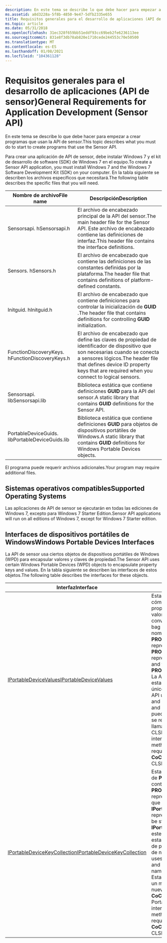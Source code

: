 ```yaml
---
description: En este tema se describe lo que debe hacer para empezar a crear programas que usan la API de sensor.
ms.assetid: a8d3228a-5f8b-4850-9e47-5dfb2335e655
title: Requisitos generales para el desarrollo de aplicaciones (API de sensor)
ms.topic: article
ms.date: 05/31/2018
ms.openlocfilehash: 31ec328f659bb51eddf93cc69beb2fe6236113ee
ms.sourcegitcommit: 831e8f3db78ab820e1710cede244553c70e50500
ms.translationtype: MT
ms.contentlocale: es-ES
ms.lasthandoff: 01/08/2021
ms.locfileid: "104361128"
---
```

# <a name="general-requirements-for-application-development-sensor-api"></a><span data-ttu-id="39195-103">Requisitos generales para el desarrollo de aplicaciones (API de sensor)</span><span class="sxs-lookup"><span data-stu-id="39195-103">General Requirements for Application Development (Sensor API)</span></span>

<span data-ttu-id="39195-104">En este tema se describe lo que debe hacer para empezar a crear programas que usan la API de sensor.</span><span class="sxs-lookup"><span data-stu-id="39195-104">This topic describes what you must do to start to create programs that use the Sensor API.</span></span>

<span data-ttu-id="39195-105">Para crear una aplicación de API de sensor, debe instalar Windows 7 y el kit de desarrollo de software (SDK) de Windows 7 en el equipo.</span><span class="sxs-lookup"><span data-stu-id="39195-105">To create a Sensor API application, you must install Windows 7 and the Windows 7 Software Development Kit (SDK) on your computer.</span></span> <span data-ttu-id="39195-106">En la tabla siguiente se describen los archivos específicos que necesitará.</span><span class="sxs-lookup"><span data-stu-id="39195-106">The following table describes the specific files that you will need.</span></span>



| <span data-ttu-id="39195-107">Nombre de archivo</span><span class="sxs-lookup"><span data-stu-id="39195-107">File name</span></span>               | <span data-ttu-id="39195-108">Descripción</span><span class="sxs-lookup"><span data-stu-id="39195-108">Description</span></span>                                                                                                 |
|-------------------------|-------------------------------------------------------------------------------------------------------------|
| <span data-ttu-id="39195-109">Sensorsapi. h</span><span class="sxs-lookup"><span data-stu-id="39195-109">Sensorsapi.h</span></span>            | <span data-ttu-id="39195-110">El archivo de encabezado principal de la API del sensor.</span><span class="sxs-lookup"><span data-stu-id="39195-110">The main header file for the Sensor API.</span></span> <span data-ttu-id="39195-111">Este archivo de encabezado contiene las definiciones de interfaz.</span><span class="sxs-lookup"><span data-stu-id="39195-111">This header file contains the interface definitions.</span></span>               |
| <span data-ttu-id="39195-112">Sensors. h</span><span class="sxs-lookup"><span data-stu-id="39195-112">Sensors.h</span></span>               | <span data-ttu-id="39195-113">El archivo de encabezado que contiene las definiciones de las constantes definidas por la plataforma.</span><span class="sxs-lookup"><span data-stu-id="39195-113">The header file that contains definitions of platform-defined constants.</span></span>                                    |
| <span data-ttu-id="39195-114">Initguid. h</span><span class="sxs-lookup"><span data-stu-id="39195-114">Initguid.h</span></span>              | <span data-ttu-id="39195-115">El archivo de encabezado que contiene definiciones para controlar la inicialización de **GUID** .</span><span class="sxs-lookup"><span data-stu-id="39195-115">The header file that contains definitions for controlling **GUID** initialization.</span></span>                          |
| <span data-ttu-id="39195-116">FunctionDiscoveryKeys. h</span><span class="sxs-lookup"><span data-stu-id="39195-116">FunctionDiscoveryKeys.h</span></span> | <span data-ttu-id="39195-117">El archivo de encabezado que define las claves de propiedad de identificador de dispositivo que son necesarias cuando se conecta a sensores lógicos.</span><span class="sxs-lookup"><span data-stu-id="39195-117">The header file that defines device ID property keys that are required when you connect to logical sensors.</span></span> |
| <span data-ttu-id="39195-118">Sensorsapi. lib</span><span class="sxs-lookup"><span data-stu-id="39195-118">Sensorsapi.lib</span></span>          | <span data-ttu-id="39195-119">Biblioteca estática que contiene definiciones **GUID** para la API del sensor.</span><span class="sxs-lookup"><span data-stu-id="39195-119">A static library that contains **GUID** definitions for the Sensor API.</span></span>                                     |
| <span data-ttu-id="39195-120">PortableDeviceGuids. lib</span><span class="sxs-lookup"><span data-stu-id="39195-120">PortableDeviceGuids.lib</span></span> | <span data-ttu-id="39195-121">Biblioteca estática que contiene definiciones **GUID** para objetos de dispositivos portátiles de Windows.</span><span class="sxs-lookup"><span data-stu-id="39195-121">A static library that contains **GUID** definitions for Windows Portable Devices objects.</span></span>                   |



 

<span data-ttu-id="39195-122">El programa puede requerir archivos adicionales.</span><span class="sxs-lookup"><span data-stu-id="39195-122">Your program may require additional files.</span></span>

## <a name="supported-operating-systems"></a><span data-ttu-id="39195-123">Sistemas operativos compatibles</span><span class="sxs-lookup"><span data-stu-id="39195-123">Supported Operating Systems</span></span>

<span data-ttu-id="39195-124">Las aplicaciones de API de sensor se ejecutarán en todas las ediciones de Windows 7, excepto para Windows 7 Starter Edition.</span><span class="sxs-lookup"><span data-stu-id="39195-124">Sensor API applications will run on all editions of Windows 7, except for Windows 7 Starter edition.</span></span>

## <a name="windows-portable-devices-interfaces"></a><span data-ttu-id="39195-125">Interfaces de dispositivos portátiles de Windows</span><span class="sxs-lookup"><span data-stu-id="39195-125">Windows Portable Devices Interfaces</span></span>

<span data-ttu-id="39195-126">La API de sensor usa ciertos objetos de dispositivos portátiles de Windows (WPD) para encapsular valores y claves de propiedad.</span><span class="sxs-lookup"><span data-stu-id="39195-126">The Sensor API uses certain Windows Portable Devices (WPD) objects to encapsulate property keys and values.</span></span> <span data-ttu-id="39195-127">En la tabla siguiente se describen las interfaces de estos objetos.</span><span class="sxs-lookup"><span data-stu-id="39195-127">The following table describes the interfaces for these objects.</span></span>



| <span data-ttu-id="39195-128">Interfaz</span><span class="sxs-lookup"><span data-stu-id="39195-128">Interface</span></span>                                                                       | <span data-ttu-id="39195-129">Descripción</span><span class="sxs-lookup"><span data-stu-id="39195-129">Description</span></span>                                                                                                                                                                                                                                                                                                                                                                                                                                            |
|---------------------------------------------------------------------------------|--------------------------------------------------------------------------------------------------------------------------------------------------------------------------------------------------------------------------------------------------------------------------------------------------------------------------------------------------------------------------------------------------------------------------------------------------------|
| <span data-ttu-id="39195-130">[IPortableDeviceValues](/previous-versions//ms740012(v=vs.85))</span><span class="sxs-lookup"><span data-stu-id="39195-130">[IPortableDeviceValues](/previous-versions//ms740012(v=vs.85))</span></span>        | <span data-ttu-id="39195-131">Esta interfaz proporciona una forma cómoda de crear un contenedor de propiedades de pares nombre-valor.</span><span class="sxs-lookup"><span data-stu-id="39195-131">This interface provides a convenient way to create a property bag of name/value pairs.</span></span> <span data-ttu-id="39195-132">Los nombres se representan mediante **PROPERTYKEY** s y los valores se representan mediante **PROPVARIANT** s.</span><span class="sxs-lookup"><span data-stu-id="39195-132">Names are represented by **PROPERTYKEY** s and values are represented by **PROPVARIANT** s.</span></span> <br/> <span data-ttu-id="39195-133">La API usa esta interfaz para establecer y recuperar valores únicos y conjuntos de valores.</span><span class="sxs-lookup"><span data-stu-id="39195-133">The API uses this interface for setting and retrieving both single values and sets of values.</span></span> <span data-ttu-id="39195-134">Esta interfaz se puede recuperar de un método o, si se requiere un nuevo objeto, llamando a **CoCreateInstance** con CLSID \_ PortableDeviceValues.</span><span class="sxs-lookup"><span data-stu-id="39195-134">This interface can be retrieved from a method or, if a new object is required, by calling **CoCreateInstance** with CLSID\_PortableDeviceValues.</span></span><br/> |
| <span data-ttu-id="39195-135">[IPortableDeviceKeyCollection](/previous-versions//ms739549(v=vs.85))</span><span class="sxs-lookup"><span data-stu-id="39195-135">[IPortableDeviceKeyCollection](/previous-versions//ms739549(v=vs.85))</span></span> | <span data-ttu-id="39195-136">Esta interfaz contiene una colección de **PROPERTYKEY** s.</span><span class="sxs-lookup"><span data-stu-id="39195-136">This interface contains a collection of **PROPERTYKEY** s.</span></span> <span data-ttu-id="39195-137">Estas claves representan nombres de propiedad que pueden almacenarse mediante **IPortableDeviceValues**.</span><span class="sxs-lookup"><span data-stu-id="39195-137">These keys represent property names that can be stored by **IPortableDeviceValues**.</span></span> <span data-ttu-id="39195-138">La API usa este objeto de colección para establecer y recuperar los nombres de propiedad única y los conjuntos de nombres de propiedad.</span><span class="sxs-lookup"><span data-stu-id="39195-138">The API uses this collection object for setting and retrieving both single property names and sets of property names.</span></span><br/> <span data-ttu-id="39195-139">Esta interfaz se puede recuperar de un método o, si se requiere un nuevo objeto, llamando a **CoCreateInstance** con CLSID \_ PortableDeviceKeyCollection.</span><span class="sxs-lookup"><span data-stu-id="39195-139">This interface can be retrieved from a method or, if a new object is required, by calling **CoCreateInstance** with CLSID\_PortableDeviceKeyCollection.</span></span> <br/>    |



 

 

